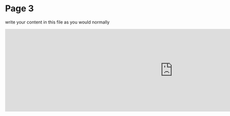 <h1>Page 3</h1>
<p>write your content in this file as you would normally</p>

<iframe src="https://h5p.org/h5p/embed/1057021" width="1090" height="270" frameborder="0" allowfullscreen="allowfullscreen" allow="geolocation *; microphone *; camera *; midi *; encrypted-media *"></iframe><script src="https://h5p.org/sites/all/modules/h5p/library/js/h5p-resizer.js" charset="UTF-8"></script>
